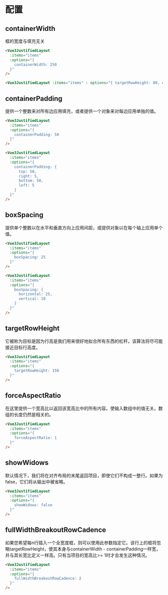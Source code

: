 # 配置

## containerWidth

框的宽度与填充无关

```html
<Vue3JustifiedLayout
  :items="items"
  :options="{
    containerWidth: 250
  }"
/>

<Vue3JustifiedLayout :items="items" : options="{ targetRowHeight: 80, containerWidth: 250 }" />
```

## containerPadding

提供一个整数来对所有边应用填充，或者提供一个对象来对每边应用单独的值。

```html
<Vue3JustifiedLayout
  :items="items"
  :options="{
    containerPadding: 50
  }"
/>

<Vue3JustifiedLayout
  :items="items"
  :options="{
    containerPadding: {
      top: 50,
      right: 5,
      bottom: 50,
      left: 5
    }
  }"
/>
```

<Vue3JustifiedLayout :items="items" :options="{ targetRowHeight: 80, containerPadding: 50 }" />

## boxSpacing

提供单个整数以在水平和垂直方向上应用间距，或提供对象以在每个轴上应用单个值。

```html
<Vue3JustifiedLayout
  :items="items"
  :options="{
    boxSpacing: 25
  }"
/>

<Vue3JustifiedLayout
  :items="items"
  :options="{
    boxSpacing: {
      horizontal: 25,
      vertical: 10
    }
  }"
/>
```

<Vue3JustifiedLayout :items="items" :options="{ targetRowHeight: 80, boxSpacing: 25 }" />

## targetRowHeight

它被称为目标是因为行高是我们用来很好地拟合所有东西的杠杆。该算法将尽可能接近目标行高度。

```html
<Vue3JustifiedLayout
  :items="items"
  :options="{
    targetRowHeight: 150
  }"
/>
```

<Vue3JustifiedLayout :items="items" :options="{ targetRowHeight: 150 }" />

## forceAspectRatio

在这里提供一个宽高比以返回该宽高比中的所有内容。使输入数组中的值无关。数组的长度仍然是相关的。

```html
<Vue3JustifiedLayout
  :items="items"
  :options="{
    forceAspectRatio: 1
  }"
/>
```

<Vue3JustifiedLayout :items="items" :options="{ targetRowHeight: 80, forceAspectRatio: 1 }" />

## showWidows

默认情况下，我们将在对齐布局的末尾返回项目，即使它们不构成一整行。如果为false，它们将从输出中被省略。

```html
<Vue3JustifiedLayout
  :items="items"
  :options="{
    showWidows: false
  }"
/>
```

<Vue3JustifiedLayout :items="items" :options="{ targetRowHeight: 80, showWidows: false }" />

## fullWidthBreakoutRowCadence

如果您希望每n行插入一个全宽度框，则可以使用此参数指定它。该行上的框将忽略targetRowHeight，使其本身与containerWidth - containerPadding一样宽，并与其长宽比定义一样高。只有当项目的宽高比>= 1时才会发生这种情况。

```html
<Vue3JustifiedLayout
  :items="items"
  :options="{
    fullWidthBreakoutRowCadence: 2
  }"
/>
```

<Vue3JustifiedLayout :items="items" :options="{ targetRowHeight: 80, fullWidthBreakoutRowCadence: 2 }" />

